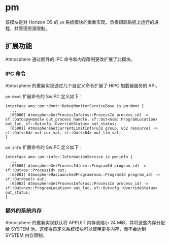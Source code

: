 # pm
该模块是对 Horizon OS 的 `pm` 系统模块的重新实现，负责跟踪系统上运行的进程，并管理资源限制。

## 扩展功能
Atmosphère 通过额外的 IPC 命令和内存限制更改扩展了此模块。

### IPC 命令
Atmosphère 的重新实现通过几个自定义命令扩展了 HIPC 加载器服务的 API。

`pm:dmnt` 扩展命令的 SwIPC 定义如下：
```
interface ams::pm::dmnt::DebugMonitorServiceBase is pm:dmnt {
  ...
  [65000] AtmosphereGetProcessInfo(os::ProcessId process_id) -> sf::OutCopyHandle out_process_handle, sf::Out<ncm::ProgramLocation> out_loc, sf::Out<cfg::OverrideStatus> out_status;
  [65001] AtmosphereGetCurrentLimitInfo(u32 group, u32 resource) -> sf::Out<s64> out_cur_val, sf::Out<s64> out_lim_val;
}
```

`pm:info` 扩展命令的 SwIPC 定义如下：
```
interface ams::pm::info::InformationService is pm:info {
  ...
  [65000] AtmosphereGetProcessId(ncm::ProgramId program_id) -> sf::Out<os::ProcessId> out;
  [65001] AtmosphereHasLaunchedProgram(ncm::ProgramId program_id) -> sf::Out<bool> out;
  [65002] AtmosphereGetProcessInfo(os::ProcessId process_id) -> sf::Out<ncm::ProgramLocation> out_loc, sf::Out<cfg::OverrideStatus> out_status;
}
```

### 额外的系统内存
Atmosphère 的重新实现默认将 APPLET 内存池缩小 24 MiB，并将这些内存分配给 SYSTEM 池。这使得自定义系统模块可以使用更多内存，而不会达到 SYSTEM 内存限制。
